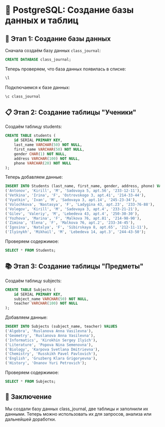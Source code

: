# 📌 PostgreSQL: Создание базы данных и таблиц

## 🚀 Этап 1: Создание базы данных
Сначала создаём базу данных `class_journal`:

```sql
CREATE DATABASE class_journal;
```

Теперь проверяем, что база данных появилась в списке:
```sql
\l
```

Подключаемся к базе данных:
```sql
\c class_journal
```

## 📋 Этап 2: Создание таблицы "Ученики"
Создаём таблицу students:
```sql
CREATE TABLE students (
    id SERIAL PRIMARY KEY,
    last_name VARCHAR(50) NOT NULL,
    first_name VARCHAR(50) NOT NULL,
    gender CHAR(1) NOT NULL,
    address VARCHAR(100) NOT NULL,
    phone VARCHAR(20) NOT NULL
);
```

Теперь добавляем данные:
```sql
INSERT INTO Students (last_name, first_name, gender, address, phone) VALUES
('Antonov', 'Kirill', 'M', 'Sadovaya 5, apt.56', '233-12-11'),
('Vetkina', 'Irina', 'F', 'Ostrovskogo 3, apt.41', '214-33-44'),
('Vyatkin', 'Ivan', 'M', 'Sadovaya 3, apt.14', '245-23-34'),
('Volochkova', 'Nastasya', 'F', 'Ladygina 43, apt.23', '233-76-88'),
('Volegov', 'Kirill', 'M', 'Sadovaya 3, apt.4', '233-21-21'),
('Gilev', 'Valeriy', 'M', 'Lebedeva 43, apt.4', '250-30-30'),
('Yozhova', 'Marina', 'F', 'Malkova 76, apt.81', '214-98-90'),
('Zimina', 'Elena', 'F', 'Malkova 76, apt.2', '233-34-45'),
('Igosina', 'Natalya', 'F', 'Sibirskaya 8, apt.65', '212-11-11'),
('Ilyinykh', 'Mikhail', 'M', 'Lebedeva 14, apt.3', '244-43-50');
```

Проверяем содержимое:
```sql
SELECT * FROM Students;
```

## 📚 Этап 3: Создание таблицы "Предметы"
Создаём таблицу subjects:
```sql
CREATE TABLE Subjects (
    id SERIAL PRIMARY KEY,
    subject_name VARCHAR(50) NOT NULL,
    teacher VARCHAR(100) NOT NULL
);
```

Добавляем данные:
```sql
INSERT INTO Subjects (subject_name, teacher) VALUES
('Algebra', 'Ruslanova Anna Vasilevna'),
('Geometry', 'Ruslanova Anna Vasilevna'),
('Informatics', 'Kirokhin Sergey Ilyich'),
('Literature', 'Popova Nina Semenovna'),
('Biology', 'Karpova Svetlana Dmitrievna'),
('Chemistry', 'Russkikh Pavel Pavlovich'),
('English', 'Gruzberg Klara Grigoryevna'),
('History', 'Onanov Yuri Petrovich');
```

Проверяем содержимое:
```sql
SELECT * FROM Subjects;
```

## 🔗 Заключение
Мы создали базу данных class_journal, две таблицы и заполнили их данными. Теперь можно использовать их для запросов, анализа или дальнейшей доработки.
